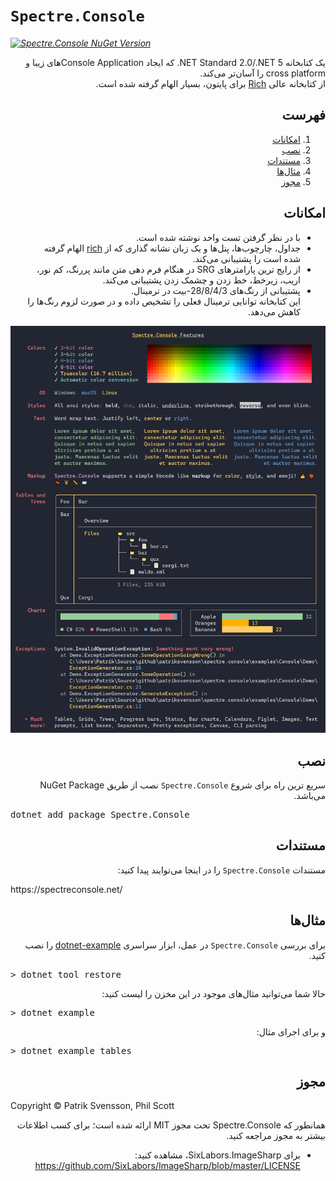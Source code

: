 # `Spectre.Console`

_[![Spectre.Console NuGet Version](https://img.shields.io/nuget/v/spectre.console.svg?style=flat&label=NuGet%3A%20Spectre.Console)](https://www.nuget.org/packages/spectre.console)_

<div dir="rtl">

یک کتابخانه NET Standard 2.0/.NET 5. که ایجاد Console Applicationهای زیبا و cross platform را آسان‌تر می‌کند.  
از کتابخانه عالی [Rich](https://github.com/willmcgugan/rich)  برای پایتون، بسیار الهام گرفته شده است.

## فهرست

1. [امکانات](#features)
2. [نصب](#installing)
3. [مستندات](#documentation)
4. [مثال‌ها](#examples)
5. [مجوز](#license)

<h2 id="features">امکانات</h2>

* با در نظر گرفتن تست واحد نوشته شده است.
* جداول، چارچوب‌ها، پنل‌ها و یک زبان نشانه گذاری که از [rich](https://github.com/willmcgugan/rich) الهام گرفته شده است را پشتیبانی می‌کند.
* از رایج ترین پارامترهای SRG در هنگام فرم دهی متن مانند پررنگ، کم نور، اریب، زیرخط، خط زدن و چشمک زدن پشتیبانی می‌کند.
* پشتیبانی از رنگ‌های 28/8/4/3-بیت در ترمینال.  
  این کتابخانه توانایی ترمینال فعلی را تشخیص داده و در صورت لزوم رنگ‌ها را کاهش می‌دهد.


![Example](docs/input/assets/images/example.png)

<h2 id="installing">نصب</h2>

سریع ترین راه برای شروع `Spectre.Console` نصب از طریق NuGet Package می‌باشد.

<pre dir="ltr">
dotnet add package Spectre.Console
</pre>

<h2 id="documentation">مستندات</h2>

مستندات `Spectre.Console` را در اینجا می‌توایند پیدا کنید:

<div dir="ltr">
https://spectreconsole.net/
</div>

<h2 id="examples">مثال‌ها</h2>

برای بررسی `Spectre.Console` در عمل، ابزار سراسری
[dotnet-example](https://github.com/patriksvensson/dotnet-example)
را نصب کنید.

<pre dir="ltr">
> dotnet tool restore
</pre>

حالا شما می‌توانید مثال‌های موجود در این مخزن را لیست کنید:

<pre dir="ltr">
> dotnet example
</pre>

و برای اجرای مثال:

<pre dir="ltr">
> dotnet example tables
</pre>

<h2 id="license">مجوز</h2>

<div dir="ltr">
Copyright © Patrik Svensson, Phil Scott
</div>

همانطور که Spectre.Console تحت مجوز MIT ارائه شده است؛ برای کسب اطلاعات بیشتر به مجوز مراجعه کنید.

* برای SixLabors.ImageSharp، مشاهده کنید: https://github.com/SixLabors/ImageSharp/blob/master/LICENSE

</div>
